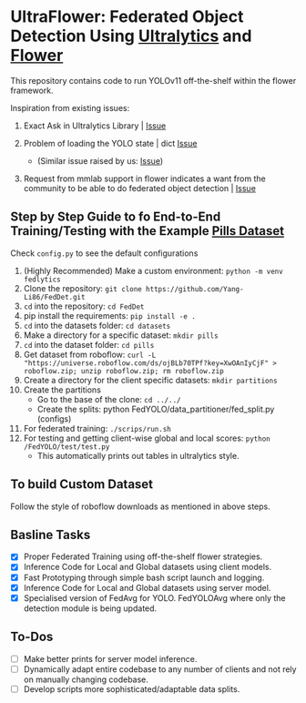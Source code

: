 # UltraFlower: Federated Object Detection Using [Ultralytics](https://github.com/ultralytics/ultralytics) and [Flower](https://github.com/adap/flower)

This repository contains code to run YOLOv11 off-the-shelf within the flower framework.

Inspiration from existing issues:
1. Exact Ask in Ultralytics Library | [Issue](https://github.com/orgs/ultralytics/discussions/9440)

2. Problem of loading the YOLO state | dict [Issue](https://github.com/ultralytics/ultralytics/issues/8804) 
        
    - (Similar issue raised by us: [Issue](https://github.com/ultralytics/ultralytics/issues/18097))

3. Request from mmlab support in flower indicates a want from the community to be able to do federated object detection | [Issue](https://github.com/adap/flower/issues/4521)

## Step by Step Guide to fo End-to-End Training/Testing with the Example [Pills Dataset](https://universe.roboflow.com/roboflow-100/pills-sxdht)

Check `config.py` to see the default configurations

1. (Highly Recommended) Make a custom environment: `python -m venv fedlytics`
2. Clone the repository: `git clone https://github.com/Yang-Li86/FedDet.git`
3. `cd` into the repository: `cd FedDet`
4. pip install the requirements: `pip install -e .`
5. `cd` into the datasets folder: `cd datasets`
6. Make a directory for a specific dataset: `mkdir pills`
8. `cd` into the dataset folder: `cd pills`
9. Get dataset from roboflow: `curl -L "https://universe.roboflow.com/ds/ojBLb70TPf?key=XwOAnIyCjF" > roboflow.zip; unzip roboflow.zip; rm roboflow.zip`
10. Create a directory for the client specific datasets: `mkdir partitions`
11. Create the partitions
    - Go to the base of the clone: `cd ../../`
    - Create the splits: python FedYOLO/data_partitioner/fed_split.py (configs) 
12. For federated training: `./scrips/run.sh`
13. For testing and getting client-wise global and local scores: `python /FedYOLO/test/test.py`
    - This automatically prints out tables in ultralytics style.

## To build Custom Dataset
Follow the style of roboflow downloads as mentioned in above steps.

## Basline Tasks
- [x] Proper Federated Training using off-the-shelf flower strategies.
- [x] Inference Code for Local and Global datasets using client models.
- [x] Fast Prototyping through simple bash script launch and logging.
- [x] Inference Code for Local and Global datasets using server model.
- [x] Specialised version of FedAvg for YOLO. FedYOLOAvg where only the detection module is being updated.

## To-Dos
- [ ] Make better prints for server model inference.
- [ ] Dynamically adapt entire codebase to any number of clients and not rely on manually changing codebase.
- [ ] Develop scripts more sophisticated/adaptable data splits.